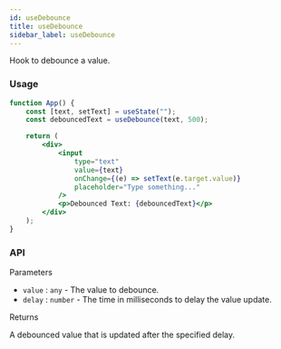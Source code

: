 ```yaml
---
id: useDebounce
title: useDebounce
sidebar_label: useDebounce
---
```


Hook to debounce a value.

### Usage

```jsx live
function App() {
	const [text, setText] = useState("");
	const debouncedText = useDebounce(text, 500);

	return (
		<div>
			<input
				type="text"
				value={text}
				onChange={(e) => setText(e.target.value)}
				placeholder="Type something..."
			/>
			<p>Debounced Text: {debouncedText}</p>
		</div>
	);
}
```

### API

Parameters

- `value` : `any` - The value to debounce.
- `delay` : `number` - The time in milliseconds to delay the value update.

Returns

A debounced value that is updated after the specified delay.
